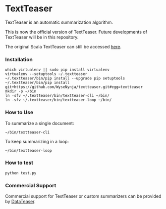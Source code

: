TextTeaser
=============

TextTeaser is an automatic summarization algorithm.

This is now the official version of TextTeaser. Future developments of
TextTeaser will be in this repository.

The original Scala TextTeaser can still be accessed [here](https://github.com/MojoJolo/textteaser).


### Installation

    which virtualenv || sudo pip install virtualenv
    virtualenv --setuptools ~/.textteaser
    ~/.textteaser/bin/pip install --upgrade pip setuptools
    ~/.textteaser/bin/pip install git+https://github.com/WyseNynja/textteaser.git#egg=textteaser
    mkdir -p ~/bin
    ln -sfv ~/.textteaser/bin/textteaser-cli ~/bin/
    ln -sfv ~/.textteaser/bin/textteaser-loop ~/bin/


### How to Use

To summarize a single document:

    ~/bin/textteaser-cli

To keep summarizing in a loop:

    ~/bin/textteaser-loop


### How to test

    python test.py


### Commercial Support

Commercial support for TextTeaser or custom summarizers can be provided by [DataTeaser](http://www.datateaser.com/?textteaser).
